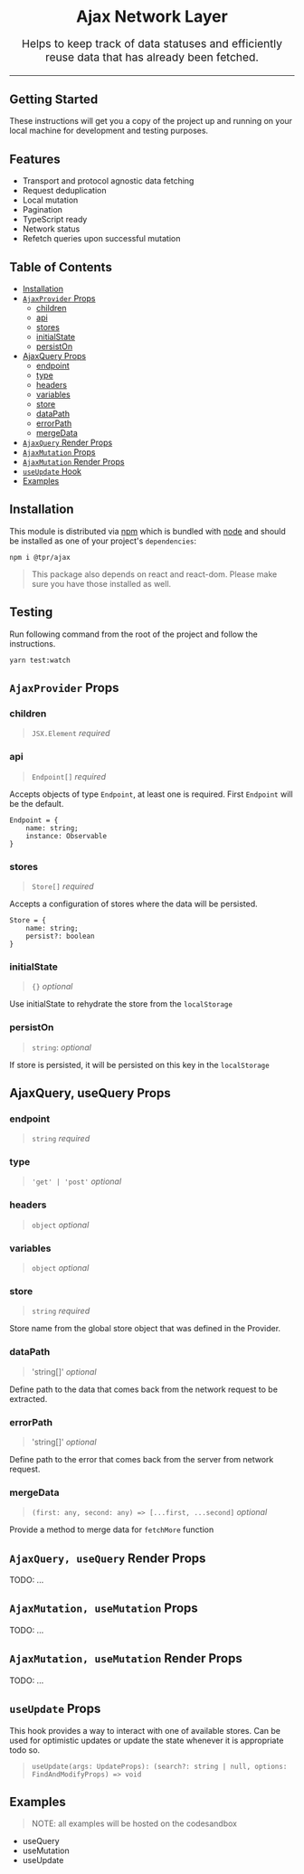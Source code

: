 <h1 align="center">
  Ajax Network Layer
</h1>
<p align="center" style="font-size: 1.2rem;">Helps to keep track of data statuses and efficiently reuse data that has already been fetched.</p>
<hr />

## Getting Started

These instructions will get you a copy of the project up and running on your local machine for development and testing purposes.

## Features

- Transport and protocol agnostic data fetching
- Request deduplication
- Local mutation
- Pagination
- TypeScript ready
- Network status
- Refetch queries upon successful mutation

## Table of Contents

<!-- START doctoc generated TOC please keep comment here to allow auto update -->
<!-- DON'T EDIT THIS SECTION, INSTEAD RE-RUN doctoc TO UPDATE -->

- [Installation](#installation)
- [`AjaxProvider` Props](#ajaxprovider-props)
  - [children](#children)
  - [api](#api)
  - [stores](#stores)
  - [initialState](#initialstate)
  - [persistOn](#persiston)
- [AjaxQuery Props](#ajaxquery-props)
  - [endpoint](#endpoint)
  - [type](#type)
  - [headers](#headers)
  - [variables](#variables)
  - [store](#store)
  - [dataPath](#datapath)
  - [errorPath](#errorpath)
  - [mergeData](#mergedata)
- [`AjaxQuery` Render Props](#ajaxquery-render-props)
- [`AjaxMutation` Props](#ajaxmutation-props)
- [`AjaxMutation` Render Props](#ajaxmutation-render-props)
- [`useUpdate` Hook](#useupdate-hook)
- [Examples](#examples)

<!-- END doctoc generated TOC please keep comment here to allow auto update -->

## Installation

This module is distributed via [npm](https://www.npmjs.com) which is bundled with [node](https://nodejs.org) and
should be installed as one of your project's `dependencies`:

```
npm i @tpr/ajax
```

> This package also depends on react and react-dom. Please make sure you have those installed as well.

## Testing

Run following command from the root of the project and follow the instructions.

```
yarn test:watch
```

## `AjaxProvider` Props

### children

> `JSX.Element` _required_

### api

> `Endpoint[]` _required_

Accepts objects of type `Endpoint`, at least one is required. First `Endpoint` will be the default.

```
Endpoint = {
	name: string;
	instance: Observable
}
```

### stores

> `Store[]` _required_

Accepts a configuration of stores where the data will be persisted.

```
Store = {
	name: string;
	persist?: boolean
}
```

### initialState

> `{}` _optional_

Use initialState to rehydrate the store from the `localStorage`

### persistOn

> `string`: _optional_

If store is persisted, it will be persisted on this key in the `localStorage`

## AjaxQuery, useQuery Props

### endpoint

> `string` _required_

### type

> `'get' | 'post'` _optional_

### headers

> `object` _optional_

### variables

> `object` _optional_

### store

> `string` _required_

Store name from the global store object that was defined in the Provider.

### dataPath

> 'string[]' _optional_

Define path to the data that comes back from the network request to be extracted.

### errorPath

> 'string[]' _optional_

Define path to the error that comes back from the server from network request.

### mergeData

> `(first: any, second: any) => [...first, ...second]` _optional_

Provide a method to merge data for `fetchMore` function

## `AjaxQuery, useQuery` Render Props

TODO: ...

## `AjaxMutation, useMutation` Props

TODO: ...

## `AjaxMutation, useMutation` Render Props

TODO: ...

## `useUpdate` Props

This hook provides a way to interact with one of available stores. Can be used for optimistic updates or update the state whenever it is appropriate todo so.

> `useUpdate(args: UpdateProps): (search?: string | null, options: FindAndModifyProps) => void`

## Examples

> NOTE: all examples will be hosted on the codesandbox

- useQuery
- useMutation
- useUpdate
